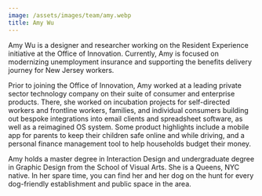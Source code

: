 ```yaml
---
image: /assets/images/team/amy.webp
title: Amy Wu
---
```


Amy Wu is a designer and researcher working on the Resident Experience initiative at the Office of Innovation. Currently, Amy is focused on modernizing unemployment insurance and supporting the benefits delivery journey for New Jersey workers.

Prior to joining the Office of Innovation, Amy worked at a leading private sector technology company on their suite of consumer and enterprise products. There, she worked on incubation projects for self-directed workers and frontline workers, families, and individual consumers building out bespoke integrations into email clients and spreadsheet software, as well as a reimagined OS system. Some product highlights include a mobile app for parents to keep their children safe online and while driving, and a personal finance management tool to help households budget their money.

Amy holds a master degree in Interaction Design and undergraduate degree in Graphic Design from the School of Visual Arts. She is a Queens, NYC native. In her spare time, you can find her and her dog on the hunt for every dog-friendly establishment and public space in the area.
